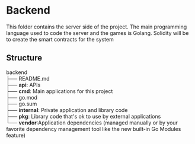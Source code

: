 # Backend

This folder contains the server side of the project. 
The main programming language used to code the server and the games is Golang.
Solidity will be to create the smart contracts for the system

## Structure
backend  <br />
├── README.md <br />
├── **api**: APIs <br />
├── **cmd**: Main applications for this project <br /> 
├── go.mod <br />
├── go.sum <br />
├── **internal**: Private application and library code <br />
├── **pkg**: Library code that's ok to use by external applications <br />
└── **vendor**:Application dependencies (managed manually or by your favorite dependency management tool like the new built-in Go Modules feature) <br />


